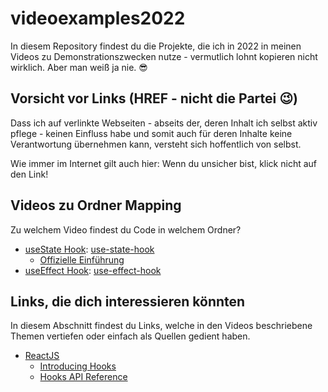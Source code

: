# videoexamples2022
In diesem Repository findest du die Projekte, die ich in 2022 in meinen Videos zu Demonstrationszwecken nutze - vermutlich lohnt kopieren nicht wirklich. Aber man weiß ja nie. 😎

## Vorsicht vor Links (HREF - nicht die Partei 😉)
Dass ich auf verlinkte Webseiten - abseits der, deren Inhalt ich selbst aktiv pflege - keinen Einfluss habe und somit auch für deren Inhalte keine Verantwortung übernehmen kann, versteht sich hoffentlich von selbst.

Wie immer im Internet gilt auch hier: Wenn du unsicher bist, klick nicht auf den Link!

## Videos zu Ordner Mapping
Zu welchem Video findest du Code in welchem Ordner?

- [useState Hook](https://youtu.be/mSxaCMZEUjk): [use-state-hook](./use-state-hook)
  - [Offizielle Einführung](https://reactjs.org/docs/hooks-state.html)
- [useEffect Hook](https://youtu.be/VcbKmI5iyrk): [use-effect-hook](./use-effect-hook)

## Links, die dich interessieren könnten

In diesem Abschnitt findest du Links, welche in den Videos beschriebene Themen vertiefen oder einfach als Quellen gedient haben. 

- [ReactJS](https://reactjs.org/)
  - [Introducing Hooks](https://reactjs.org/docs/hooks-intro.html)
  - [Hooks API Reference](https://reactjs.org/docs/hooks-reference.html)
